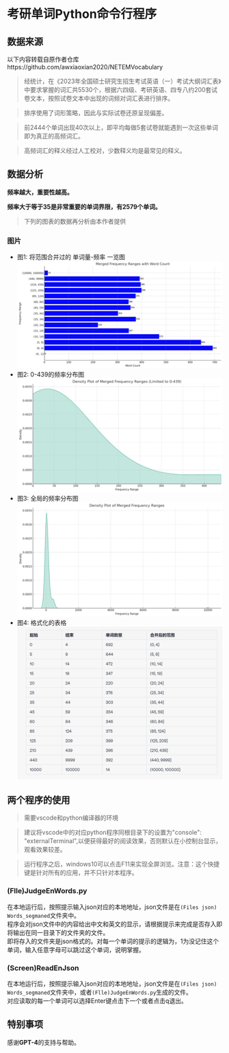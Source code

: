 # **考研单词Python命令行程序**

## **数据来源**

以下内容转载自原作者仓库https://github.com/awxiaoxian2020/NETEMVocabulary

> 经统计，在《2023年全国硕士研究生招生考试英语（一）考试大纲词汇表》中要求掌握的词汇共5530个，根据六四级、考研英语、四专八约200套试卷文本，按照试卷文本中出现的词频对词汇表进行排序。  

> 排序使用了词形策略，因此与实际试卷还原呈现偏差。  

> 前2444个单词出现40次以上，即平均每做5套试卷就能遇到一次这些单词即为真正的高频词汇。  

> 高频词汇的释义经过人工校对，少数释义均是最常见的释义。  

## **数据分析**

**频率越大，重要性越高。**

**频率大于等于35是非常重要的单词界限，有2579个单词。**

> 下列的图表的数据再分析由本作者提供

### 图片

- 图1: 将范围合并过的 单词量-频率 一览图 ![Image1](images\image1.jpg)
- 图2: 0-439的频率分布图 ![Image2](images\image2.jpg)
- 图3: 全局的频率分布图 ![Image3](images\image3.jpg)
- 图4: 格式化的表格 ![Image4](images\image4.jpg)

## **两个程序的使用**
> 需要vscode和python编译器的环境 

> 建议将vscode中的对应python程序同根目录下的设置为"console": "externalTerminal",以便获得最好的阅读效果，否则默认在小控制台显示，观看效果较差。

> 运行程序之后，windows10可以点击F11来实现全屏浏览。注意：这个快捷键是针对所有的应用，并不只针对本程序。
 
### (Flle)JudgeEnWords.py

在本地运行后，按照提示输入json对应的本地地址，json文件是在`(Files json) Words_segmaned`文件夹中。  
程序会对json文件中的内容给出中文和英文的显示，请根据提示来完成是否存入即将输出在同一目录下的文件夹的文件。  
即将存入的文件夹是json格式的。对每一个单词的提示的逻辑为，1为没记住这个单词，输入任意字母可以跳过这个单词，说明掌握。

### (Screen)ReadEnJson

在本地运行后，按照提示输入json对应的本地地址，json文件是在`(Files json) Words_segmaned`文件夹中，或者`(Flle)JudgeEnWords.py`生成的文件。  
对应读取的每一个单词可以选择Enter键点击下一个或者点击q退出。

## **特别事项**

感谢**GPT-4**的支持与帮助。

